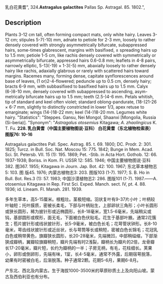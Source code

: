 乳白花黄耆",
324.**Astragalus galactites** Pallas Sp. Astragal. 85. 1802.",

## Description
Plants 3-12 cm tall, often forming compact mats, only white hairy. Leaves 3-12 cm; stipules 5-7(-10) mm, adnate to petiole for 2-3 mm, loosely to rather densely covered with strongly asymmetrically bifurcate, subappressed hairs, some-times glabrescent, margins with basifixed, ± spreading hairs up to 1.5 mm; petiole 1-5 cm, like rachis densely covered with symmetrically or asymmetrically bifurcate, appressed hairs 0.6-0.8 mm; leaflets in 4-8 pairs, narrowly elliptic, 5-13(-19) × 1-3(-5) mm, abaxially loosely to rather densely hairy like rachis, adaxially glabrous or rarely with scattered hairs toward margins. Racemes many, forming dense, capitate synflorescences around base of leaves, (1 or)2-4-flowered; peduncle up to 0.5 cm, densely hairy; bracts 6-9 mm, with subbasifixed to basifixed hairs up to 1.5 mm. Calyx (6-)8-10 mm, densely covered with subappressed to ascending, asym-metrically bifurcate hairs up to 1.5 mm; teeth (2.5-)4-6 mm. Petals whitish, tip of standard and keel often violet; standard oblong-pandurate, (18-)21-26 × 6-7 mm, slightly to distinctly constricted in lower 1/3, apex retuse to emarginate; wings (14-)18-22 mm; keel (14-)18-20 mm. Legumes white hairy.
  "Statistics": "Steppes. Gansu, Nei Mongol, Shaanxi [Mongolia, Russia (Si-beria)].
  "Synonym": "*Astragalus otosemius* Kitagawa; *A. zhaolingicus* K. T. Fu.
**228. 乳白黄耆（中国主要植物图说·豆科） 白花黄耆（东北植物检索表） 图版76: 10-16**

Astragalus galactites Pall. Spec. Astrag. 85. t. 69. 1800; DC. Prodr. 2: 301. 1825; Turcz. in Bull. Soc. Nat. Moscou 15: 775. 1842; Bunge in Mem. Acad. Sci. St. Petersb. VII. 15 (1): 195. 1869; Pet. -Stib. in Acta Hort. Gothob. 12: 66. 1937-1938; Boriss. in Kom. Fl. USSR 12: 585. 1946; 中国主要植物图说·豆科382. 图367. 1955; Kitagawa in Journ. Jap. Bot. 42: 100. 1967; 东北草本植物志5: 103. 图 版45. 1976; 内蒙古植物志3: 203. 图版103 (1-7). 1977; S. B. Ho in Bull. Bot. Res.3 (1): 57. 1983; 中国沙漠植物志2: 286. 图版101 (1-7). 1987.——A. otosemius Kitagawa in Rep. First Sci. Exped. Manch. sect. IV, pt. 4. 88. 1936; id. Lineam. Fl. Manah. 281. 1939.

多年生草本，高5-15厘米。根粗壮。茎极短缩。羽状复叶有9-37片小叶；叶柄较叶轴短；托叶膜质，密被长柔毛，下部与叶柄贴生，上部卵状三角形；小叶长圆形或狭长圆形，稀为披针形或近椭圆形，长8-18毫米，宽1.5-6毫米，先端稍尖或钝，基部圆形或楔形，面无毛，下面被白色伏贴毛。花生于基部叶腋。通常2花簇生；苞片披针形或线状披针形，长5-9毫米，被白色长毛；花萼管状钟形。长8-10毫米，萼齿线状披针形或近丝状，长与萼筒等长或稍短，密被白色长锦毛；花冠乳白色或稍带黄色，旗瓣狭长圆形，长20-28毫米，先端微凹，中部稍缢缩，下部渐狭成瓣柄，翼瓣较旗瓣稍短，瓣片先端有时2浅裂，瓣柄长为瓣片的2倍，龙骨瓣长17-20毫米，瓣片短，长约为瓣柄的一半；子房无柄，有毛，花柱细长。荚果小，卵形或倒卵形，先端有味，1室，长4-5毫米，通常不外露，后期宿萼脱落，幼果有时密被白毛，后渐脱落。种子通常2颗。花期5-6月，果期6-8月。

产东北、西北及内蒙古。生于海拔1000-3500米的草原砂质土上及向阳山坡。蒙古及西伯利亚也有分布。
